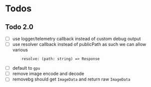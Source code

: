 # Todos

## Todo 2.0

- [ ] use logger/telemetry callback instead of custom debug output
- [ ] use resolver callback instead of publicPath as such we can allow various
  ```
      resolve: (path: string) => Response
  ```
- [ ] default to `gpu`
- [ ] remove image encode and decode
- [ ] removebg should get `ImageData` and return raw `ImageData`
